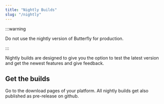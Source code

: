 ```yaml
---
title: "Nightly Builds"
slug: "/nightly"
---
```


:::warning

Do not use the nightly version of Butterfly for production.

:::

Nightly builds are designed to give you the option to test the latest version and get the newest features
and give feedback.

## Get the builds

Go to the download pages of your platform.
All nightly builds get also published as pre-release on github.
